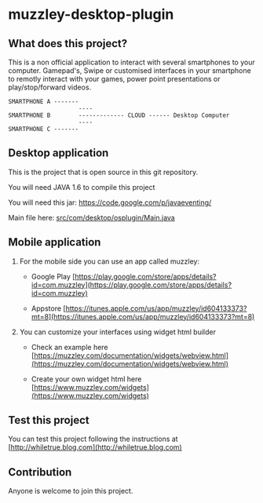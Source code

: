 muzzley-desktop-plugin
=======================

What does this project?
----------------------
This is a non official application to interact with several smartphones to your computer. Gamepad's, Swipe or customised interfaces in your smartphone to remotly interact with your games, power point presentations or play/stop/forward videos.

    SMARTPHONE A -------
                        ----
    SMARTPHONE B        ------------- CLOUD ------ Desktop Computer
    					----
    SMARTPHONE C -------


Desktop application
---------------------
This is the project that is open source in this git repository.

You will need JAVA 1.6 to compile this project

You will need this jar: https://code.google.com/p/javaeventing/

Main file here: [src/com/desktop/osplugin/Main.java](src/com/desktop/gui/Main.java)

Mobile application
------------------

1. For the mobile side you can use an app called muzzley:

    * Google Play [https://play.google.com/store/apps/details?id=com.muzzley](https://play.google.com/store/apps/details?id=com.muzzley) 

    * Appstore [https://itunes.apple.com/us/app/muzzley/id604133373?mt=8](https://itunes.apple.com/us/app/muzzley/id604133373?mt=8)


1. You can customize your interfaces using widget html builder

    * Check an example here [https://muzzley.com/documentation/widgets/webview.html](https://muzzley.com/documentation/widgets/webview.html)

    * Create your own widget html here [https://www.muzzley.com/widgets](https://www.muzzley.com/widgets)

Test this project
------------------
You can test this project following the instructions at [http://whiletrue.blog.com](http://whiletrue.blog.com)

Contribution
-------------
Anyone is welcome to join this project.